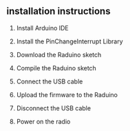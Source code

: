 ## installation instructions

1. Install Arduino IDE

2. Install the PinChangeInterrupt Library

3. Download the Raduino sketch

4. Compile the Raduino sketch

5. Connect the USB cable

6. Upload the firmware to the Raduino

7. Disconnect the USB cable

8. Power on the radio
